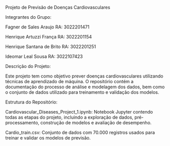 Projeto de Previsão de Doenças Cardiovasculares

Integrantes do Grupo:

Fagner de Sales Araujo
RA: 3022201471

Henrique Artuzzi França
RA: 3022201154

Henrique Santana de Brito
RA: 3022201251

Ideomar Leal Sousa
RA: 3022107423

Descrição do Projeto:

Este projeto tem como objetivo prever doenças cardiovasculares utilizando técnicas de aprendizado de máquina. O repositório contém a documentação do processo de análise e modelagem dos dados, bem como o conjunto de dados utilizado para treinamento e validação dos modelos.

Estrutura do Repositório:

Cardiovascular_Diseases_Project_1.ipynb: Notebook Jupyter contendo todas as etapas do projeto, incluindo a exploração de dados, pré-processamento, construção de modelos e avaliação de desempenho.

Cardio_train.csv: Conjunto de dados com 70.000 registros usados para treinar e validar os modelos de previsão.
